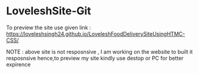 # LoveleshSite-Git
To preview the site use given link :
https://loveleshsingh24.github.io/LoveleshFoodDeliverySiteUsingHTMC-CSS/

NOTE : above site is not resposnsive , I am working on the website to built it resposnsive hence,to preview my site kindly use destop or PC for better expirence  
